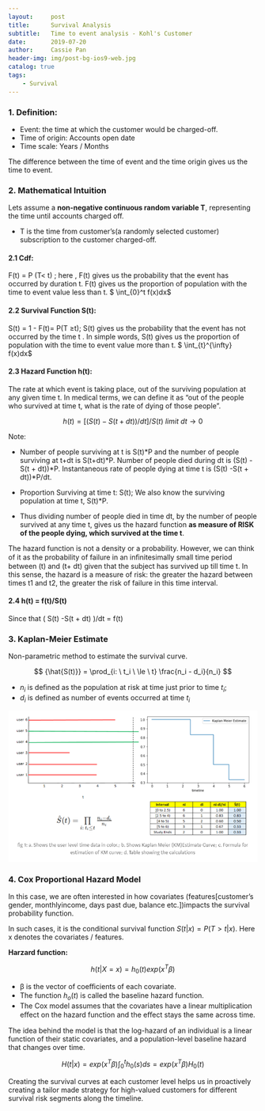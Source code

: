 ```yaml
---
layout:     post
title:      Survival Analysis
subtitle:   Time to event analysis - Kohl's Customer
date:       2019-07-20
author:     Cassie Pan
header-img: img/post-bg-ios9-web.jpg
catalog: true
tags:
    - Survival 
---
```



### 1. Definition: 
- Event: the time at which the customer would be charged-off.
- Time of origin: Accounts open date
- Time scale: Years / Months

The difference between the time of event and the time origin gives us the time to event.

### 2. Mathematical Intuition

Lets assume a **non-negative continuous random variable T**, representing the time until accounts charged off.

- T is the time from customer’s(a randomly selected customer) subscription to the customer charged-off.

#### 2.1   **Cdf:**
 F(t) = P (T< t) ; here , F(t) gives us the probability that the event has occurred by duration t. F(t) gives us the proportion of population with the time to event value less than t.      $ \int_{0}^t f(x)dx$

#### 2.2  **Survival Function S(t):** 
S(t) = 1 - F(t)= P(T ≥t); S(t) gives us the probability that the event has not occurred by the time t . In simple words, S(t) gives us the proportion of population with the time to event value more than t.  $ \int_{t}^{\infty} f(x)dx$

#### 2.3  **Hazard Function h(t):**

The rate at which event is taking place, out of the surviving population at any given time t. In medical terms, we can define it as “out of the people who survived at time t, what is the rate of dying of those people”.

$$ h(t) = [( S(t) -S(t + dt) )/dt] / S(t) \   limit \ dt → 0 $$



Note: 
- Number of people surviving at t is S(t)*P and the number of people surviving at t+dt is S(t+dt)*P. Number of people died during dt is (S(t) -S(t + dt))*P. Instantaneous rate of people dying at time t is (S(t) -S(t + dt))*P/dt.

- Proportion Surviving at time t: S(t); We also know the surviving population at time t, S(t)*P.

- Thus dividing number of people died in time dt, by the number of people survived at any time t, gives us the hazard function **as measure of RISK of the people dying, which survived at the time t**.


The hazard function is not a density or a probability. However, we can think of it as the probability of failure in an inﬁnitesimally small time period between (t) and (t+ dt) given that the subject has survived up till time t. In this sense, the hazard is a measure of risk: the greater the hazard between times t1 and t2, the greater the risk of failure in this time interval.


#### 2.4  **h(t) = f(t)/S(t)** 
Since that ( S(t) -S(t + dt) )/dt = f(t)


### 3. Kaplan-Meier Estimate

Non-parametric method to estimate the survival curve.

$$ {\hat{S(t)}} = \prod_{i: \ t_i \ \le \ t} \frac{n_i - d_i}{n_i} $$

- $n_i$ is deﬁned as the population at risk at time just prior to time $t_i$; 
- $d_i$ is defined as number of events occurred at time $t_i$

![image](https://github.com/manpanmanpan/manpanmanpan.github.io/blob/master/img/Capture.PNG?raw=true)


### 4. Cox Proportional Hazard Model

In this case, we are often interested in how covariates (features[customer’s gender, monthlyincome, days past due, balance etc.])impacts the survival probability function.

In such cases, it is the conditional survival function $S(t|x) = P(T > t|x)$. Here x denotes the covariates / features. 

**Harzard function:** 

$$ h(t|X = x) = h_0(t) exp(x^T\beta)$$

- β is the vector of coeﬃcients of each covariate. 
- The function $h_o(t)$ is called the baseline hazard function.
- The Cox model assumes that the covariates have a linear multiplication eﬀect on the hazard function and the eﬀect stays the same across time.

The idea behind the model is that the log-hazard of an individual is a linear function of their static covariates, and a population-level baseline hazard that changes over time. 

$$  H(t|x) = exp(x^T\beta)\int_{0}^t h_0(s)ds = exp(x^T\beta) H_0(t) $$


Creating the survival curves at each customer level helps us in proactively creating a tailor made strategy for high-valued customers for different survival risk segments along the timeline.